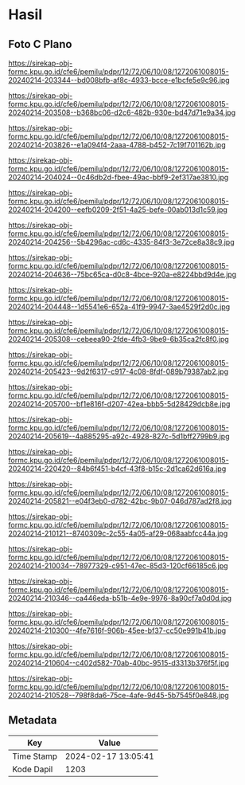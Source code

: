 # Hasil

## Foto C Plano

https://sirekap-obj-formc.kpu.go.id/cfe6/pemilu/pdpr/12/72/06/10/08/1272061008015-20240214-203344--bd008bfb-af8c-4933-bcce-e1bcfe5e9c96.jpg

https://sirekap-obj-formc.kpu.go.id/cfe6/pemilu/pdpr/12/72/06/10/08/1272061008015-20240214-203508--b368bc06-d2c6-482b-930e-bd47d71e9a34.jpg

https://sirekap-obj-formc.kpu.go.id/cfe6/pemilu/pdpr/12/72/06/10/08/1272061008015-20240214-203826--e1a094f4-2aaa-4788-b452-7c19f701162b.jpg

https://sirekap-obj-formc.kpu.go.id/cfe6/pemilu/pdpr/12/72/06/10/08/1272061008015-20240214-204024--0c46db2d-fbee-49ac-bbf9-2ef317ae3810.jpg

https://sirekap-obj-formc.kpu.go.id/cfe6/pemilu/pdpr/12/72/06/10/08/1272061008015-20240214-204200--eefb0209-2f51-4a25-befe-00ab013d1c59.jpg

https://sirekap-obj-formc.kpu.go.id/cfe6/pemilu/pdpr/12/72/06/10/08/1272061008015-20240214-204256--5b4296ac-cd6c-4335-84f3-3e72ce8a38c9.jpg

https://sirekap-obj-formc.kpu.go.id/cfe6/pemilu/pdpr/12/72/06/10/08/1272061008015-20240214-204636--75bc65ca-d0c8-4bce-920a-e8224bbd9d4e.jpg

https://sirekap-obj-formc.kpu.go.id/cfe6/pemilu/pdpr/12/72/06/10/08/1272061008015-20240214-204448--1d5541e6-652a-41f9-9947-3ae4529f2d0c.jpg

https://sirekap-obj-formc.kpu.go.id/cfe6/pemilu/pdpr/12/72/06/10/08/1272061008015-20240214-205308--cebeea90-2fde-4fb3-9be9-6b35ca2fc8f0.jpg

https://sirekap-obj-formc.kpu.go.id/cfe6/pemilu/pdpr/12/72/06/10/08/1272061008015-20240214-205423--9d2f6317-c917-4c08-8fdf-089b79387ab2.jpg

https://sirekap-obj-formc.kpu.go.id/cfe6/pemilu/pdpr/12/72/06/10/08/1272061008015-20240214-205700--bf1e816f-d207-42ea-bbb5-5d28429dcb8e.jpg

https://sirekap-obj-formc.kpu.go.id/cfe6/pemilu/pdpr/12/72/06/10/08/1272061008015-20240214-205619--4a885295-a92c-4928-827c-5d1bff2799b9.jpg

https://sirekap-obj-formc.kpu.go.id/cfe6/pemilu/pdpr/12/72/06/10/08/1272061008015-20240214-220420--84b6f451-b4cf-43f8-b15c-2d1ca62d616a.jpg

https://sirekap-obj-formc.kpu.go.id/cfe6/pemilu/pdpr/12/72/06/10/08/1272061008015-20240214-205821--e04f3eb0-d782-42bc-9b07-046d787ad2f8.jpg

https://sirekap-obj-formc.kpu.go.id/cfe6/pemilu/pdpr/12/72/06/10/08/1272061008015-20240214-210121--8740309c-2c55-4a05-af29-068aabfcc44a.jpg

https://sirekap-obj-formc.kpu.go.id/cfe6/pemilu/pdpr/12/72/06/10/08/1272061008015-20240214-210034--78977329-c951-47ec-85d3-120cf66185c6.jpg

https://sirekap-obj-formc.kpu.go.id/cfe6/pemilu/pdpr/12/72/06/10/08/1272061008015-20240214-210346--ca446eda-b51b-4e9e-9976-8a90cf7a0d0d.jpg

https://sirekap-obj-formc.kpu.go.id/cfe6/pemilu/pdpr/12/72/06/10/08/1272061008015-20240214-210300--4fe7616f-906b-45ee-bf37-cc50e991b41b.jpg

https://sirekap-obj-formc.kpu.go.id/cfe6/pemilu/pdpr/12/72/06/10/08/1272061008015-20240214-210604--c402d582-70ab-40bc-9515-d3313b376f5f.jpg

https://sirekap-obj-formc.kpu.go.id/cfe6/pemilu/pdpr/12/72/06/10/08/1272061008015-20240214-210528--798f8da6-75ce-4afe-9d45-5b7545f0e848.jpg


## Metadata

| Key        | Value               |
| ---------- | ------------------- |
| Time Stamp | 2024-02-17 13:05:41 |
| Kode Dapil | 1203                |



